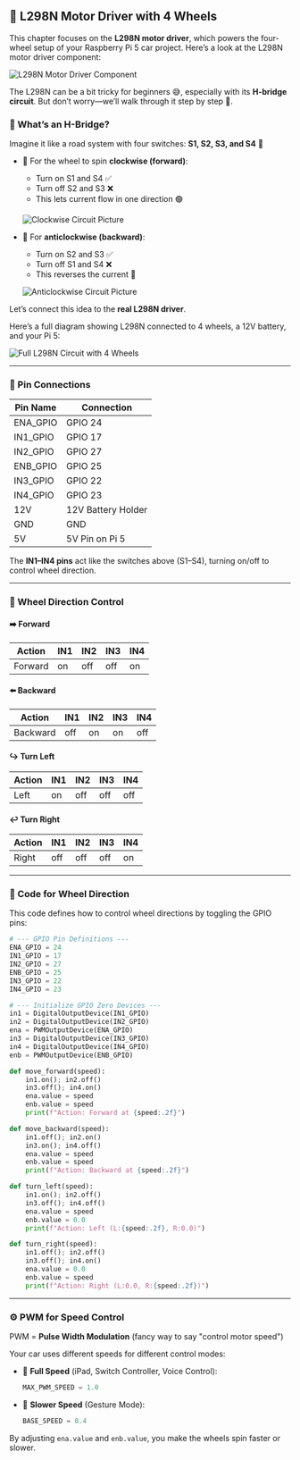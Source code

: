 ## 🔌 L298N Motor Driver with 4 Wheels

This chapter focuses on the **L298N motor driver**, which powers the four-wheel setup of your Raspberry Pi 5 car project. Here’s a look at the L298N motor driver component:

![L298N Motor Driver Component](assets/L298N.jpg)

The L298N can be a bit tricky for beginners 😅, especially with its **H-bridge circuit**. But don’t worry—we’ll walk through it step by step 👣.

### 🧠 What’s an H-Bridge?
Imagine it like a road system with four switches: **S1, S2, S3, and S4** 🚦

- 🔁 For the wheel to spin **clockwise (forward)**:
  - Turn on S1 and S4 ✅
  - Turn off S2 and S3 ❌
  - This lets current flow in one direction 🟢

  ![Clockwise Circuit Picture](assets/motorclockwise.jpg)

- 🔁 For **anticlockwise (backward)**:
  - Turn on S2 and S3 ✅
  - Turn off S1 and S4 ❌
  - This reverses the current 🔄

  ![Anticlockwise Circuit Picture](assets/motoranticlockwise.jpg)

Let’s connect this idea to the **real L298N driver**.

Here’s a full diagram showing L298N connected to 4 wheels, a 12V battery, and your Pi 5:

![Full L298N Circuit with 4 Wheels](assets/l298n_full_circuit-3.jpg)

---

### 🔌 Pin Connections

| Pin Name    | Connection            |
|-------------|------------------------|
| ENA_GPIO    | GPIO 24               |
| IN1_GPIO    | GPIO 17               |
| IN2_GPIO    | GPIO 27               |
| ENB_GPIO    | GPIO 25               |
| IN3_GPIO    | GPIO 22               |
| IN4_GPIO    | GPIO 23               |
| 12V         | 12V Battery Holder    |
| GND         | GND                   |
| 5V          | 5V Pin on Pi 5        |

The **IN1–IN4 pins** act like the switches above (S1–S4), turning on/off to control wheel direction.

---

### 🔄 Wheel Direction Control

#### ➡️ Forward
| Action      | IN1 | IN2 | IN3 | IN4 |
|-------------|-----|-----|-----|-----|
| Forward     | on  | off | off | on  |

#### ⬅️ Backward
| Action      | IN1 | IN2 | IN3 | IN4 |
|-------------|-----|-----|-----|-----|
| Backward    | off | on  | on  | off |

#### ↪️ Turn Left
| Action      | IN1 | IN2 | IN3 | IN4 |
|-------------|-----|-----|-----|-----|
| Left        | on  | off | off | off |

#### ↩️ Turn Right
| Action      | IN1 | IN2 | IN3 | IN4 |
|-------------|-----|-----|-----|-----|
| Right       | off | off | off | on  |

---

### 🧾 Code for Wheel Direction
This code defines how to control wheel directions by toggling the GPIO pins:

```python
# --- GPIO Pin Definitions ---
ENA_GPIO = 24
IN1_GPIO = 17
IN2_GPIO = 27
ENB_GPIO = 25
IN3_GPIO = 22
IN4_GPIO = 23

# --- Initialize GPIO Zero Devices ---
in1 = DigitalOutputDevice(IN1_GPIO)
in2 = DigitalOutputDevice(IN2_GPIO)
ena = PWMOutputDevice(ENA_GPIO)
in3 = DigitalOutputDevice(IN3_GPIO)
in4 = DigitalOutputDevice(IN4_GPIO)
enb = PWMOutputDevice(ENB_GPIO)

def move_forward(speed):
    in1.on(); in2.off()
    in3.off(); in4.on()
    ena.value = speed
    enb.value = speed
    print(f"Action: Forward at {speed:.2f}")

def move_backward(speed):
    in1.off(); in2.on()
    in3.on(); in4.off()
    ena.value = speed
    enb.value = speed
    print(f"Action: Backward at {speed:.2f}")

def turn_left(speed):
    in1.on(); in2.off()
    in3.off(); in4.off()
    ena.value = speed
    enb.value = 0.0
    print(f"Action: Left (L:{speed:.2f}, R:0.0)")

def turn_right(speed):
    in1.off(); in2.off()
    in3.off(); in4.on()
    ena.value = 0.0
    enb.value = speed
    print(f"Action: Right (L:0.0, R:{speed:.2f})")
```

---

### ⚙️ PWM for Speed Control

PWM = **Pulse Width Modulation** (fancy way to say "control motor speed")

Your car uses different speeds for different control modes:

- 💨 **Full Speed** (iPad, Switch Controller, Voice Control):
  ```python
  MAX_PWM_SPEED = 1.0
  ```
- 🐢 **Slower Speed** (Gesture Mode):
  ```python
  BASE_SPEED = 0.4
  ```

By adjusting `ena.value` and `enb.value`, you make the wheels spin faster or slower. 
